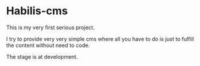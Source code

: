# Habilis-cms

This is my very first serious project.

I try to provide very very simple cms where all you have to do is just to fulfill the content without need to code.

The stage is at development.
